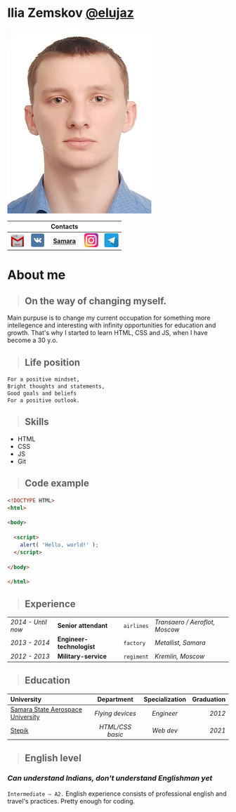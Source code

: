 # Ilia Zemskov [@elujaz](https://github.com/elujaz "GitHub")

<img src="imgMD/avatar.jpg" alt="Ilia Zemskov" width="328">

|   |   |Contacts|   |   |
|:---|---:|:---:|:---|---:|
|[![gmail](/imgMD/gmail.png)](elujaz.i.a@gmail.com "Email") | [![vk](/imgMD/vk.png)](https://vk.com/ilya_zemskov "VK") |[**Samara**](https://www.google.com/maps/place/Samara,+Samara+Oblast/@53.2605796,49.9179003,10z/data=!3m1!4b1!4m5!3m4!1s0x416618e22bd879d3:0xba95cda9bb3a030b!8m2!3d53.203772!4d50.1606382 "Samara")| [![instagram](/imgMD/instagram.png)](https://www.instagram.com/eluja.z/ "Instagram")|[![telegram](/imgMD/telegram.png)](https://t.me/eluja "Telegram")|

# About me

> ## On the way of changing myself.

Main purpuse is to change my current occupation for something more intellegence and interesting with infinity opportunities for education and growth. That's why I started to learn HTML, CSS and JS, when I have become a 30 y.o.

> ## Life position

``` 
For a positive mindset,
Bright thoughts and statements,
Good goals and beliefs
For a positive outlook.
```

> ## Skills

- HTML 
- CSS
- JS
- Git

> ## Code example

```html
<!DOCTYPE HTML>
<html>

<body>

  <script>
    alert( 'Hello, world!' );
  </script>

</body>

</html>
```

> ## Experience

|   |   |   |   |
|---|---|---|---|
|_2014 - Until now_|**Senior attendant**|`airlines`| *Transaero / Aeroflot, Moscow*|
|*2013 - 2014*|**Engineer-technologist**|`factory`| *Metallist, Samara*
|*2012 - 2013*|**Military-service**|`regiment`| *Kremlin, Moscow*|

> ## Education

|University|Department|Specialization|Graduation|
|:---|:---:|:---:|---:|
|[Samara State Aerospace University](https://ssau.ru "Samara University")|*Flying devices*|*Engineer*|*2012*|
|[Stepik](https://stepik.org "Stepik")|*HTML/CSS basic*|*Web dev*|*2021*|

> ## English level

### *Can understand Indians, don't understand Englishman yet*

`Intermediate — A2.` English experience consists of professional english and travel's practices. Pretty enough for coding.